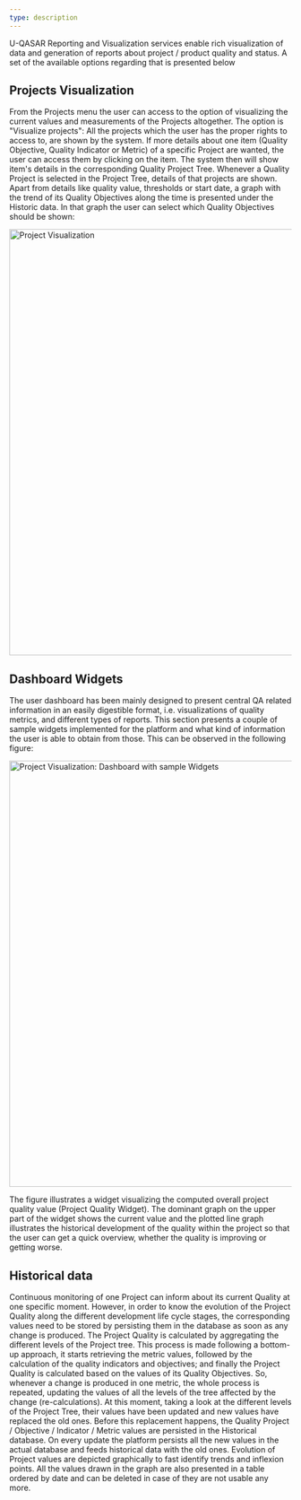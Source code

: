 ```yaml
---
type: description
---
```

U-QASAR Reporting and Visualization services enable rich visualization of data and generation of reports about project / product quality and status. A set of the available options regarding that is presented below

Projects Visualization
----------------------
From the Projects menu the user can access to the option of visualizing the current values and measurements of the Projects altogether. The option is "Visualize projects": All the projects which the user has the proper rights to access to, are shown by the system. If more details about one item (Quality Objective, Quality Indicator or Metric) of a specific Project are wanted, the user can access them by clicking on the item. The system then will show item's details in the corresponding Quality Project Tree.
Whenever a Quality Project is selected in the Project Tree, details of that projects are shown. Apart from details like quality value, thresholds or start date, a graph with the trend of its Quality Objectives along the time is presented under the Historic data. In that graph the user can select which Quality Objectives should be shown:


<img src="viz_PV.png " width="760" alt="Project Visualization" />


Dashboard Widgets
-----------------
The user dashboard has been mainly designed to present central QA related information in an easily digestible format, i.e. visualizations of quality metrics, and different types of reports. This section presents a couple of sample widgets implemented for the platform and what kind of information the user is able to obtain from those. This can be observed in the following figure:


<img src="viz_dashboard.png " width="760" alt="Project Visualization: Dashboard with sample Widgets" />


The figure illustrates a widget visualizing the computed overall project quality value (Project Quality Widget). The dominant graph on the upper part of the widget shows the current value and the plotted line graph illustrates the historical development of the quality within the project so that the user can get a quick overview, whether the quality is improving or getting worse. 

Historical data
---------------
Continuous monitoring of one Project can inform about its current Quality at one specific moment. However, in order to know the evolution of the Project Quality along the different development life cycle stages, the corresponding values need to be stored by persisting them in the database as soon as any change is produced.
The Project Quality is calculated by aggregating the different levels of the Project tree. This process is made following a bottom-up approach, it starts retrieving the metric values, followed by the calculation of the quality indicators and objectives; and finally the Project Quality is calculated based on the values of its Quality Objectives. So, whenever a change is produced in one metric, the whole process is repeated, updating the values of all the levels of the tree affected by the change (re-calculations). At this moment, taking a look at the different levels of the Project Tree, their values have been updated and new values have replaced the old ones. Before this replacement happens, the Quality Project / Objective / Indicator / Metric values are persisted in the Historical database.
On every update the platform persists all the new values in the actual database and feeds historical data with the old ones. Evolution of Project values are depicted graphically to fast identify trends and inflexion points. All the values drawn in the graph are also presented in a table ordered by date and can be deleted in case of they are not usable any more.
